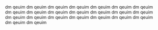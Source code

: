 dm qeuim
dm qeuim
dm qeuim
dm qeuim
dm qeuim
dm qeuim
dm qeuim
dm qeuim
dm qeuim
dm qeuim
dm qeuim
dm qeuim
dm qeuim
dm qeuim
dm qeuim
dm qeuim
dm qeuim
dm qeuim
dm qeuim
dm qeuim
dm qeuim
dm qeuim
dm qeuim

